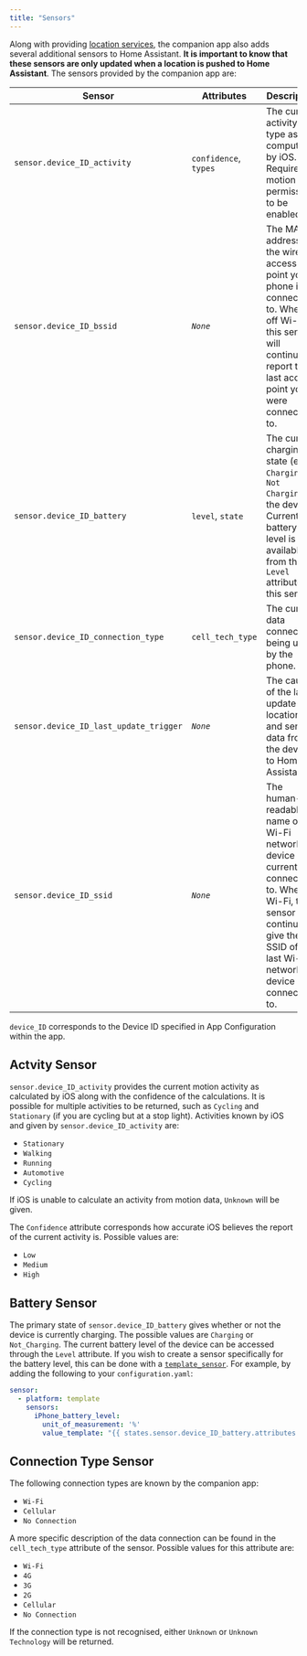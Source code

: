```yaml
---
title: "Sensors"
---
```


Along with providing [location services](location/index.md), the companion app also adds several additional sensors to Home Assistant. **It is important to know that these sensors are only updated when a location is pushed to Home Assistant**. The sensors provided by the companion app are:

| Sensor | Attributes | Description |
| --------- | --- | ----------- |
| `sensor.device_ID_activity` | `confidence`, `types` | The current activity type as computed by iOS. Requires motion permissions to be enabled. |
| `sensor.device_ID_bssid` | _`None`_ |  The MAC address of the wireless access point your phone is connected to. When off Wi-Fi, this sensor will continue to report the last access point you were connected to. |
| `sensor.device_ID_battery` | `level`, `state` | The current charging state (either `Charging` or `Not Charging`) of the device. Current battery level is available from the `Level` attribute of this sensor. |
| `sensor.device_ID_connection_type` | `cell_tech_type` | The current data connection being used by the phone. |
| `sensor.device_ID_last_update_trigger` | _`None`_ | The cause of the last update of location and sensor data from the device to Home Assistant |
| `sensor.device_ID_ssid` | _`None`_ | The human-readable name of the Wi-Fi network the device is currently connected to. When of Wi-Fi, this sensor will continue to give the SSID of the last Wi-Fi network the device was connected to. |
`device_ID` corresponds to the Device ID specified in App Configuration within the app.

## Actvity Sensor
`sensor.device_ID_activity` provides the current motion activity as calculated by iOS along with the confidence of the calculations. It is possible for multiple activities to be returned, such as `Cycling` and `Stationary` (if you are cycling but at a stop light). Activities known by iOS and given by `sensor.device_ID_activity` are:
*   `Stationary`
*   `Walking`
*   `Running`
*   `Automotive`
*   `Cycling`

If iOS is unable to calculate an activity from motion data, `Unknown` will be given.

The `Confidence` attribute corresponds how accurate iOS believes the report of the current activity is. Possible values are:
*   `Low`
*   `Medium`
*   `High`

## Battery Sensor
The primary state of `sensor.device_ID_battery` gives whether or not the device is currently charging. The possible values are `Charging` or `Not_Charging`. The current battery level of the device can be accessed through the `Level` attribute. If you wish to create a sensor specifically for the battery level, this can be done with a [`template_sensor`](https://www.home-assistant.io/components/template/). For example, by adding the following to your `configuration.yaml`:

```yaml
sensor:
  - platform: template
    sensors:
      iPhone_battery_level:
        unit_of_measurement: '%'
        value_template: "{{ states.sensor.device_ID_battery.attributes.Level }}"
```

## Connection Type Sensor
The following connection types are known by the companion app:
*   `Wi-Fi`
*   `Cellular`
*   `No Connection`

A more specific description of the data connection can be found in the `cell_tech_type` attribute of the sensor. Possible values for this attribute are:

*   `Wi-Fi`
*   `4G`
*   `3G`
*   `2G`
*   `Cellular`
*   `No Connection`

If the connection type is not recognised, either `Unknown` or `Unknown Technology` will be returned.
